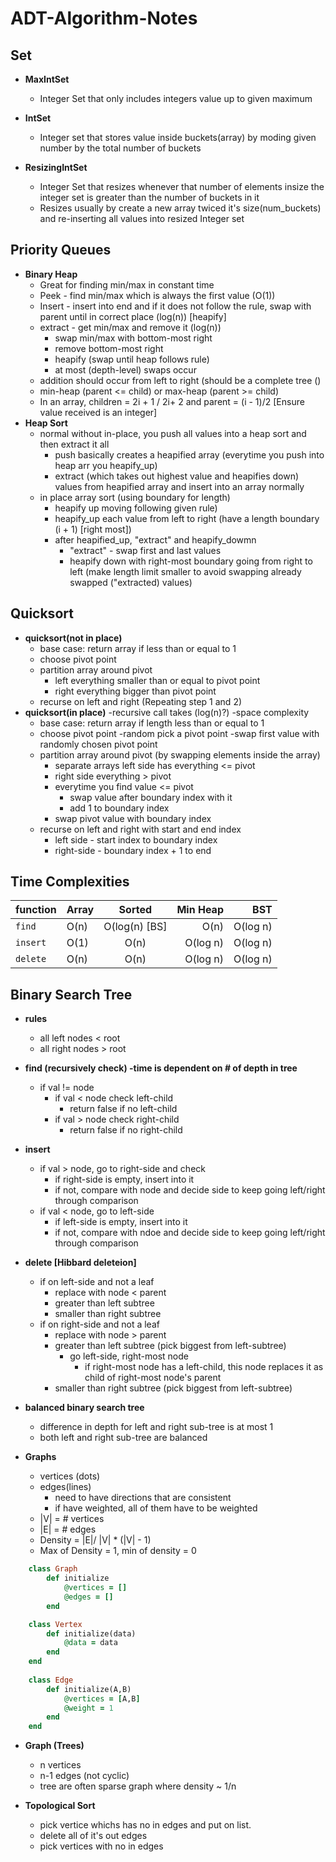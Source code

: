 # ADT-Algorithm-Notes

## Set

- **MaxIntSet**
    - Integer Set that only includes integers value up to given maximum

- **IntSet**
    - Integer set that stores value inside buckets(array) by moding given number by the total number of buckets
- **ResizingIntSet**
    - Integer Set that resizes whenever that number of elements insize the integer set is greater than the number of buckets in it
    - Resizes usually by create a new array twiced it's size(num_buckets) and re-inserting all values into resized Integer set


## Priority Queues
- **Binary Heap**
    - Great for finding min/max in constant time
    - Peek - find min/max which is always the first value (O(1))
    - Insert - insert into end and if it does not follow the rule, swap with parent until in correct place (log(n)) [heapify]
    - extract - get min/max and remove it (log(n))
        - swap min/max with bottom-most right
        - remove bottom-most right
        - heapify (swap until heap follows rule) 
        - at most (depth-level) swaps occur 
    - addition should occur from left to right (should be a complete tree ()
    - min-heap (parent <= child) or max-heap (parent >=  child)
    - In an array, children = 2i + 1 / 2i+ 2 and parent = (i - 1)/2 [Ensure value received is an integer]
- **Heap Sort**
    - normal without in-place, you push all values into a heap sort and then extract it all
        - push basically creates a heapified array (everytime you push into heap arr you heapify_up)
        - extract (which takes out highest value and heapifies down) values from heapified array and insert into an array normally
    - in place array sort (using boundary for length)
        - heapify up moving following given rule)
        - heapify_up each value from left to right (have a length boundary (i + 1) [right most])
        - after heapified_up, "extract" and heapify_dowmn
            - "extract" - swap first and last values
            - heapify down with right-most boundary going from right to left (make length limit smaller to avoid swapping already swapped ("extracted) values)

## Quicksort
-   **quicksort(not in place)**
    - base case: return array if less than or equal to 1
    - choose pivot point
    - partition array around pivot
        - left everything  smaller than or equal to pivot point
        - right everything bigger than pivot point
    - recurse on left and right (Repeating step 1 and 2)
- **quicksort(in place)**
    -recursive call takes (log(n)?) -space complexity
    - base case: return array if length less than or equal to 1
    - choose pivot point
        -random pick a pivot point
        -swap first value with randomly chosen pivot point
    - partition array around pivot (by swapping elements inside the array)
        - separate arrays left side has everything <= pivot
        - right side everything > pivot
        - everytime you find value <= pivot
            - swap value after boundary index with it
            - add 1 to boundary index
        - swap pivot value with boundary index
    - recurse on left and right with start and end index
        - left side - start index to boundary index
        - right-side - boundary index + 1 to end

## Time Complexities

|function | **Array**       | **Sorted**          | **Min Heap** | **BST**|
| ------------- | ------------- |:-------------:| -----:|-----:|
| `find` |  O(n)  | O(log(n) [BS]| O(n) | O(log n)|
|`insert` | O(1)    | O(n)     |  O(log n) | O(log n)|
|`delete` | O(n) | O(n)     |    O(log n)| O(log n)

## Binary Search Tree
- **rules**
    - all left nodes < root
    - all right nodes > root
- **find (recursively check) -time is dependent on # of depth in tree**
    - if val != node
        - if val < node check left-child
            - return false if no left-child
        - if val > node check right-child
            - return false if no right-child
- **insert**
    - if val > node, go to right-side and check
        - if right-side is empty, insert into it
        - if not, compare with node and decide side to keep going left/right through comparison
    - if val < node, go to left-side
        - if left-side is empty, insert into it
        - if not, compare with ndoe and decide side to keep going left/right through comparison
- **delete [Hibbard deleteion]**
    - if on left-side and not a leaf
        - replace with node < parent
        - greater than left subtree
        - smaller than right subtree 
    - if on right-side and not a leaf
        - replace with node > parent
        - greater than left subtree (pick biggest from left-subtree)
            - go left-side, right-most node
                - if right-most node has a left-child, this node replaces it as child of right-most node's parent
        - smaller than right subtree (pick biggest from left-subtree)
- **balanced binary search tree**
    - difference in depth for left and right sub-tree is at most 1
    - both left and right sub-tree are balanced

- **Graphs**
    - vertices (dots)
    - edges(lines)
        - need to have directions that are consistent
        - if have weighted, all of them have to be weighted
   - |V| = # vertices
   - |E| = # edges
   - Density = |E|/ |V| * (|V| - 1)
   - Max of Density = 1, min of density = 0

```ruby
    class Graph
        def initialize
            @vertices = []
            @edges = []
        end

    class Vertex
        def initialize(data)
            @data = data
        end
    end
    
    class Edge
        def initialize(A,B)
            @vertices = [A,B]
            @weight = 1
        end
    end
```

- **Graph (Trees)**
    - n vertices
    - n-1 edges (not cyclic)
    - tree are often sparse graph where density ~ 1/n

- **Topological Sort**
    - pick vertice whichs has no in edges and put on list.
    - delete all of it's out edges
    - pick vertices with no in edges
